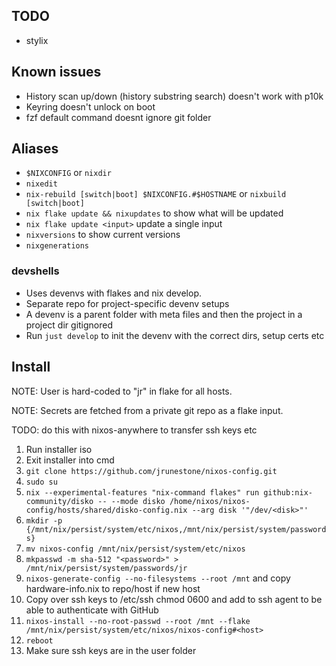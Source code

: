 ## TODO
* stylix

## Known issues
* History scan up/down (history substring search) doesn't work with p10k
* Keyring doesn't unlock on boot
* fzf default command doesnt ignore git folder

## Aliases
* `$NIXCONFIG` or `nixdir`
* `nixedit`
* `nix-rebuild [switch|boot] $NIXCONFIG.#$HOSTNAME` or `nixbuild [switch|boot]`
* `nix flake update && nixupdates` to show what will be updated
* `nix flake update <input>` update a single input
* `nixversions` to show current versions
* `nixgenerations`

### devshells
* Uses devenvs with flakes and nix develop.
* Separate repo for project-specific devenv setups
* A devenv is a parent folder with meta files and then the project in a project dir gitignored
* Run `just develop` to init the devenv with the correct dirs, setup certs etc

## Install
NOTE: User is hard-coded to "jr" in flake for all hosts. 

NOTE: Secrets are fetched from a private git repo as a flake input.

TODO: do this with nixos-anywhere to transfer ssh keys etc

1. Run installer iso
2. Exit installer into cmd
3. `git clone https://github.com/jrunestone/nixos-config.git`
4. `sudo su`
5. `nix --experimental-features "nix-command flakes" run github:nix-community/disko -- --mode disko /home/nixos/nixos-config/hosts/shared/disko-config.nix --arg disk '"/dev/<disk>"'`
6. `mkdir -p {/mnt/nix/persist/system/etc/nixos,/mnt/nix/persist/system/passwords}`
7. `mv nixos-config /mnt/nix/persist/system/etc/nixos`
8. `mkpasswd -m sha-512 "<password>" > /mnt/nix/persist/system/passwords/jr`
9. `nixos-generate-config --no-filesystems --root /mnt` and copy hardware-info.nix to repo/host if new host
10. Copy over ssh keys to /etc/ssh chmod 0600 and add to ssh agent to be able to authenticate with GitHub
11. `nixos-install --no-root-passwd --root /mnt --flake /mnt/nix/persist/system/etc/nixos/nixos-config#<host>`
12. `reboot`
13. Make sure ssh keys are in the user folder
